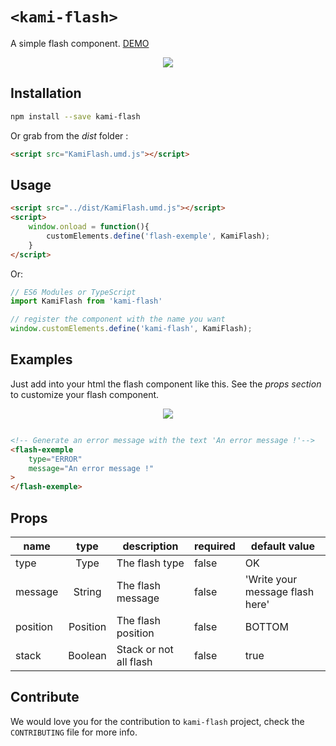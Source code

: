 
# `<kami-flash>`

A simple flash component. [DEMO](https://emilienleroy.fr/assets/flash/)

<p align="center">
  <img  src="https://emilienleroy.fr/assets/flash.gif">
</p>

## Installation


```sh
npm install --save kami-flash
```

Or grab from the *dist* folder :


```html
<script src="KamiFlash.umd.js"></script>
```


## Usage


```html
<script src="../dist/KamiFlash.umd.js"></script>
<script>
    window.onload = function(){
        customElements.define('flash-exemple', KamiFlash);
    }
</script>
```

Or:

```js
// ES6 Modules or TypeScript
import KamiFlash from 'kami-flash'

// register the component with the name you want
window.customElements.define('kami-flash', KamiFlash);
```


## Examples


Just add into your html the flash component like this.
See the *props section* to customize your flash component.

<p align="center">
  <img  src="https://emilienleroy.fr/assets/error.gif">
</p>

```html

<!-- Generate an error message with the text 'An error message !'-->
<flash-exemple
    type="ERROR"
    message="An error message !"
>
</flash-exemple>

```
## Props

| name          |  type    | description                 | required | default value                  |
|-------------- |:--------:|-----------------------------|----------|--------------------------------|
| type          | Type     | The flash type              | false    | OK                             |
| message       | String   | The flash message           | false    | 'Write your message flash here'|
| position      | Position | The flash position          | false    | BOTTOM                         |
| stack         | Boolean  | Stack or not all flash      | false    | true                           |

## Contribute

We would love you for the contribution to ``kami-flash`` project, check the ``CONTRIBUTING`` file for more info.

